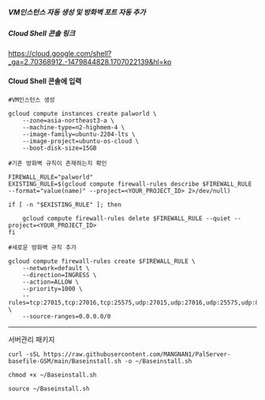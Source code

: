 ##### VM인스턴스 자동 생성 및 방화벽 포트 자동 추가
##### Cloud Shell 콘솔 링크
https://cloud.google.com/shell?_ga=2.70368912.-1479844828.1707022139&hl=ko

#### Cloud Shell 콘솔에 입력
```
#VM인스턴스 생성

gcloud compute instances create palworld \
    --zone=asia-northeast3-a \
    --machine-type=n2-highmem-4 \
    --image-family=ubuntu-2204-lts \
    --image-project=ubuntu-os-cloud \
    --boot-disk-size=15GB

#기존 방화벽 규칙이 존재하는지 확인

FIREWALL_RULE="palworld"
EXISTING_RULE=$(gcloud compute firewall-rules describe $FIREWALL_RULE --format="value(name)" --project=<YOUR_PROJECT_ID> 2>/dev/null)

if [ -n "$EXISTING_RULE" ]; then

    gcloud compute firewall-rules delete $FIREWALL_RULE --quiet --project=<YOUR_PROJECT_ID>
fi

#새로운 방화벽 규칙 추가

gcloud compute firewall-rules create $FIREWALL_RULE \
    --network=default \
    --direction=INGRESS \
    --action=ALLOW \
    --priority=1000 \
    --rules=tcp:27015,tcp:27016,tcp:25575,udp:27015,udp:27016,udp:25575,udp:8211 \
    --source-ranges=0.0.0.0/0
```
-------------------------------------------------------------------------------------------------------------------

서버관리 패키지
```
curl -sSL https://raw.githubusercontent.com/MANGNAN1/PalServer-basefile-GSM/main/Baseinstall.sh -o ~/Baseinstall.sh

chmod +x ~/Baseinstall.sh

source ~/Baseinstall.sh
```
